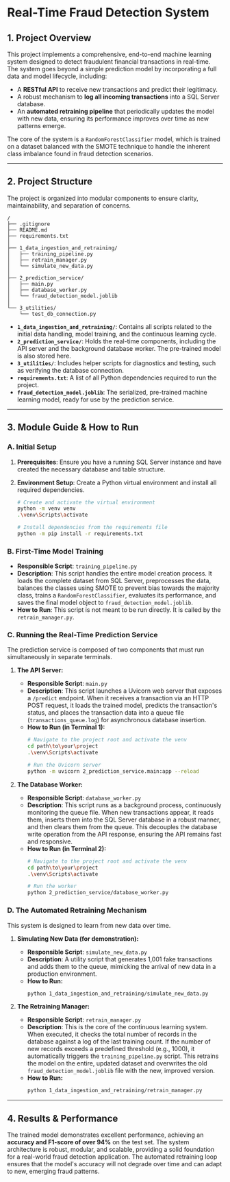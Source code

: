# Real-Time Fraud Detection System

## 1. Project Overview

This project implements a comprehensive, end-to-end machine learning system designed to detect fraudulent financial transactions in real-time. The system goes beyond a simple prediction model by incorporating a full data and model lifecycle, including:

-   A **RESTful API** to receive new transactions and predict their legitimacy.
-   A robust mechanism to **log all incoming transactions** into a SQL Server database.
-   An **automated retraining pipeline** that periodically updates the model with new data, ensuring its performance improves over time as new patterns emerge.

The core of the system is a `RandomForestClassifier` model, which is trained on a dataset balanced with the SMOTE technique to handle the inherent class imbalance found in fraud detection scenarios.

---

## 2. Project Structure

The project is organized into modular components to ensure clarity, maintainability, and separation of concerns.

```
/
├── .gitignore
├── README.md
├── requirements.txt
│
├── 1_data_ingestion_and_retraining/
│   ├── training_pipeline.py
│   ├── retrain_manager.py
│   └── simulate_new_data.py
│
├── 2_prediction_service/
│   ├── main.py
│   ├── database_worker.py
│   └── fraud_detection_model.joblib
│
└── 3_utilities/
    └── test_db_connection.py
```

-   **`1_data_ingestion_and_retraining/`**: Contains all scripts related to the initial data handling, model training, and the continuous learning cycle.
-   **`2_prediction_service/`**: Holds the real-time components, including the API server and the background database worker. The pre-trained model is also stored here.
-   **`3_utilities/`**: Includes helper scripts for diagnostics and testing, such as verifying the database connection.
-   **`requirements.txt`**: A list of all Python dependencies required to run the project.
-   **`fraud_detection_model.joblib`**: The serialized, pre-trained machine learning model, ready for use by the prediction service.

---

## 3. Module Guide & How to Run

### A. Initial Setup

1.  **Prerequisites**: Ensure you have a running SQL Server instance and have created the necessary database and table structure.

2.  **Environment Setup**: Create a Python virtual environment and install all required dependencies.
    ```bash
    # Create and activate the virtual environment
    python -m venv venv
    .\venv\Scripts\activate

    # Install dependencies from the requirements file
    python -m pip install -r requirements.txt
    ```

### B. First-Time Model Training

-   **Responsible Script**: `training_pipeline.py`
-   **Description**: This script handles the entire model creation process. It loads the complete dataset from SQL Server, preprocesses the data, balances the classes using SMOTE to prevent bias towards the majority class, trains a `RandomForestClassifier`, evaluates its performance, and saves the final model object to `fraud_detection_model.joblib`.
-   **How to Run**: This script is not meant to be run directly. It is called by the `retrain_manager.py`.

### C. Running the Real-Time Prediction Service

The prediction service is composed of two components that must run simultaneously in separate terminals.

1.  **The API Server:**
    -   **Responsible Script**: `main.py`
    -   **Description**: This script launches a Uvicorn web server that exposes a `/predict` endpoint. When it receives a transaction via an HTTP POST request, it loads the trained model, predicts the transaction's status, and places the transaction data into a queue file (`transactions_queue.log`) for asynchronous database insertion.
    -   **How to Run (in Terminal 1):**
        ```bash
        # Navigate to the project root and activate the venv
        cd path\to\your\project
        .\venv\Scripts\activate

        # Run the Uvicorn server
        python -m uvicorn 2_prediction_service.main:app --reload
        ```

2.  **The Database Worker:**
    -   **Responsible Script**: `database_worker.py`
    -   **Description**: This script runs as a background process, continuously monitoring the queue file. When new transactions appear, it reads them, inserts them into the SQL Server database in a robust manner, and then clears them from the queue. This decouples the database write operation from the API response, ensuring the API remains fast and responsive.
    -   **How to Run (in Terminal 2):**
        ```bash
        # Navigate to the project root and activate the venv
        cd path\to\your\project
        .\venv\Scripts\activate

        # Run the worker
        python 2_prediction_service/database_worker.py
        ```

### D. The Automated Retraining Mechanism

This system is designed to learn from new data over time.

1.  **Simulating New Data (for demonstration):**
    -   **Responsible Script**: `simulate_new_data.py`
    -   **Description**: A utility script that generates 1,001 fake transactions and adds them to the queue, mimicking the arrival of new data in a production environment.
    -   **How to Run:**
        ```bash
        python 1_data_ingestion_and_retraining/simulate_new_data.py
        ```

2.  **The Retraining Manager:**
    -   **Responsible Script**: `retrain_manager.py`
    -   **Description**: This is the core of the continuous learning system. When executed, it checks the total number of records in the database against a log of the last training count. If the number of new records exceeds a predefined threshold (e.g., 1000), it automatically triggers the `training_pipeline.py` script. This retrains the model on the entire, updated dataset and overwrites the old `fraud_detection_model.joblib` file with the new, improved version.
    -   **How to Run:**
        ```bash
        python 1_data_ingestion_and_retraining/retrain_manager.py
        ```

---

## 4. Results & Performance

The trained model demonstrates excellent performance, achieving an **accuracy and F1-score of over 94%** on the test set. The system architecture is robust, modular, and scalable, providing a solid foundation for a real-world fraud detection application. The automated retraining loop ensures that the model's accuracy will not degrade over time and can adapt to new, emerging fraud patterns.
